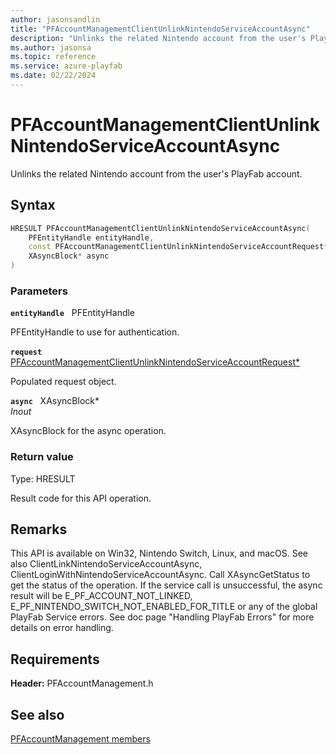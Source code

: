 ```yaml
---
author: jasonsandlin
title: "PFAccountManagementClientUnlinkNintendoServiceAccountAsync"
description: "Unlinks the related Nintendo account from the user's PlayFab account."
ms.author: jasonsa
ms.topic: reference
ms.service: azure-playfab
ms.date: 02/22/2024
---
```


# PFAccountManagementClientUnlinkNintendoServiceAccountAsync  

Unlinks the related Nintendo account from the user's PlayFab account.  

## Syntax  
  
```cpp
HRESULT PFAccountManagementClientUnlinkNintendoServiceAccountAsync(  
    PFEntityHandle entityHandle,  
    const PFAccountManagementClientUnlinkNintendoServiceAccountRequest* request,  
    XAsyncBlock* async  
)  
```  
  
### Parameters  
  
**`entityHandle`** &nbsp; PFEntityHandle  
  
PFEntityHandle to use for authentication.  
  
**`request`** &nbsp; [PFAccountManagementClientUnlinkNintendoServiceAccountRequest*](../../pfaccountmanagementtypes/structs/pfaccountmanagementclientunlinknintendoserviceaccountrequest.md)  
  
Populated request object.  
  
**`async`** &nbsp; XAsyncBlock*  
*_Inout_*  
  
XAsyncBlock for the async operation.  
  
  
### Return value
Type: HRESULT
  
Result code for this API operation.
  
## Remarks  
  
This API is available on Win32, Nintendo Switch, Linux, and macOS. See also ClientLinkNintendoServiceAccountAsync, ClientLoginWithNintendoServiceAccountAsync. Call XAsyncGetStatus to get the status of the operation. If the service call is unsuccessful, the async result will be E_PF_ACCOUNT_NOT_LINKED, E_PF_NINTENDO_SWITCH_NOT_ENABLED_FOR_TITLE or any of the global PlayFab Service errors. See doc page "Handling PlayFab Errors" for more details on error handling.
  
## Requirements  
  
**Header:** PFAccountManagement.h
  
## See also  
[PFAccountManagement members](../pfaccountmanagement_members.md)  

  
  

